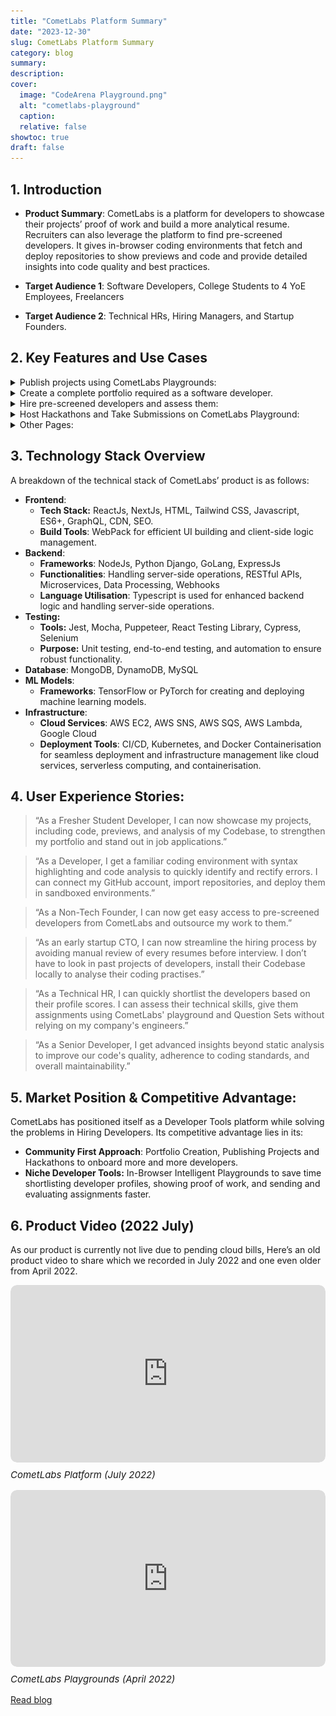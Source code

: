 ```yaml
---
title: "CometLabs Platform Summary"
date: "2023-12-30"
slug: CometLabs Platform Summary
category: blog 
summary:
description: 
cover:
  image: "CodeArena Playground.png"
  alt: "cometlabs-playground"
  caption: 
  relative: false
showtoc: true
draft: false
---
```


## 1. **Introduction**

- **Product Summary**: CometLabs is a platform for developers to showcase their projects’ proof of work and build a more analytical resume. Recruiters can also leverage the platform to find pre-screened developers. It gives in-browser coding environments that fetch and deploy repositories to show previews and code and provide detailed insights into code quality and best practices.

- **Target Audience 1**: Software Developers, College Students to 4 YoE Employees, Freelancers
- **Target Audience 2**: Technical HRs, Hiring Managers, and Startup Founders.

<div class="notion-divider"></div>

## 2. Key Features and Use Cases

<div class="notion-style-box">
    <details>
        <summary>Publish projects using CometLabs Playgrounds:</summary>

- **Features**:
    - Readymade boilerplate templates to start building projects.
    - Powerful in-browser IDEs with a dedicated containerised environment.
    - Support to over 33+ frameworks and languages.
    - Access tools like Console, Terminal, Build, Linter Tests, Dependency Picker, etc.
    - Customised playground templates like Solidity+Vite or Angular+Vite.
    - Contribute to projects from other Developers in the community
- **Platform Snapshots:**
    
    ![HomePage](HomePage.png)
    Developers can start building coding projects on CometLabs directly from the Landing Page and add them to their portfolio.
    
    ![SelectPlayground ](SelectPlayground.png)
    Start with a blank template and choose any framework to start with the boilerplate. 
    
    ![Playground](Playground.png)
    CometLabs Playgrounds are powerful in-browser IDEs with a dedicated containerised environment spinning without configuration. Dockerised environments provide fast microVMs for each playground. 
    It supports over 33+ frameworks and languages. Access Devtools like Lint, Preview, Build, Tests, Console, Terminal, Excalidraw, Dependency Picker, Autocomplete, Code Generation, and Refactoring.
    
    ![Integration](Integration.png)
    Sync your GitHub/GitLab repositories with CometLabs and open any repository instantly in our pre-configured playground. Upgrade your git workflow with browser collaboration, immediate branch access, Commit Changes, Review, Tests and PRs.
    
    ![Boilerplates](Boilerplates.png)
    Pre-Setup Templates and Code Snippets like Solidity+Vite or Angular+Vite.
    
    ![Community](Community.png)
    Start contributing to projects from other Developers in the community.
    
</details>
</div>

<div class="notion-divider"></div>

<div class="notion-style-box">
    <details>
        <summary>Create a complete portfolio required as a software developer.</summary>

- **Features**:
    - Rating Developers’ Experience in Languages/Frameworks/Topics by MCQs and Code Analysis.
    - Complete Portfolio - Role, Years of Experience, Contact Info, Social Links, Work Preference, Hours of Work, Pay Range.
    - Introductory Video creation for better visibility.
    - Work Experience survey based on communication, people management, soft skills, etc.
- **Platform Snapshots:**
    
    ![DevDash1](DevDash1.png)
    Developers get a Dashboard to make their Public Profiles in the community and get hired.
    
    ![DevDash2](DevDash2.png)
    Work Preference, Salary, and Availability details could be added.
    
    ![DevDash3.](DevDash3.png)
    Detailed analysis of a developer’s expertise over skills generated using the questions/quizzes they solve and analysing their code in Github/GitLab repositories.
    
    ![RecordVideo.](RecordVideo.png)
    Developers can record an introductory video about their experience and share it with their CometLabs profile to recruiters.
    
    ![Radar.](Radar.png)
    Developers can answer the Work Experience Survey to generate results.
    
    ![Quiz.](Quiz.png)
    Quizzes for Developers on Psychometric and Work Experience Questions.
    
    ![WorkExp.](WorkExp.png)
    OCR and Resume Parsing feature and Mapping to Database Fields to autofill the Resume.
    
    ![Projects.](Projects.png)
    Developers can also add other Projects to the Portfolio and explain them with links.
    
    ![ProjectsShow.](ProjectsShow.png)
    Developers can also add other Projects to the Portfolio and explain them with links.
    
</details>
</div>

<div class="notion-divider"></div>


<div class="notion-style-box">
    <details>
        <summary>Hire pre-screened developers and assess them:</summary>

- **Features**:
    - Make your company’s profile visible to developer communities.
    - Share JDs and get matched with pre-screened Developers.
    - Give Assignment Projects to Developers to Build onto CometLabs Playgrounds.
    - Tailored Question Bank in 33+ Languages and Frameworks.
- **Platform Snapshots:**
    
    ![CompanyDashboard.](CompanyDashboard.png)
    Dashboard for Customer to:  
    1) Outsource Developers from CometLabs pre-vetted Developer Pool.
    2) Invite Applicants to CometLabs via ATS Integration and Send them Assignments.
    
    ![SegritechDashboard.](SegritechDashboard.png)
    Company’s profile visible to developer communities.
    
    ![EditCompany.](EditCompany.png)
    Edit Company Profile
    
    ![ActiveDevs.](ActiveDevs.png)
    CometLabs pre-vetted Developer Pool.
    
    ![Interviews](Interviews.png)
    Schedule Developer’s Interview using CometLabs Playground IDEs. Custom Take-Home Assignments & Evaluation Tools
    
    ![QuesBank.](QuesBank.png)
    Tailored Question Bank & Resources
    
</details>
</div>

<div class="notion-divider"></div>


<div class="notion-style-box">
    <details>
        <summary>Host Hackathons and Take Submissions on CometLabs Playground:</summary>

- **Features**:
    - Hackathons Listing for companies and colleges on CometLabs.
    - Easy Participation and Project Submission along with Codebase.
    - Community Leaderboard featuring projects at every Hackathon.
- **Platform Snapshots:**
    
    ![CodeArenas](CodeArenas.png)
    Live and Past Hackathons listed on CometLabs to participate organised by companies and colleges.
    
    ![C2D](C2D.png)
    Dedicated page for every Hackathon mentioning - organiser details, tracks and prizes.
    
    ![SubmitHack.](SubmitHack.png)
    Smooth Project submission along with Codebase using Cometlabs playgrounds.
    
    ![DeployHack.](DeployHack.png)
    Smooth Project submission along with Codebase using Cometlabs playgrounds.
    
    ![Leaderboard.](Leaderboard.png)
    Community Leaderboard featuring projects at every Hackathon.
    
</details>
</div>

<div class="notion-divider"></div>

<div class="notion-style-box">
    <details>
    <summary>Other Pages:</summary>

- **Platform Snapshots:**
    
    ![Careers at CometLabs](Careers.png)
    Careers at CometLabs
    
    ![Blogs from CometLabs on the Latest Development Stacks and News](BlogPreview.png)
    Blogs from CometLabs on the Latest Development Stacks and News
    
    ![Blogs from CometLabs on the Latest Development Stacks and News](Blogs.png)
    Blogs from CometLabs on the Latest Development Stacks and News
</details>
</div>

<div class="notion-divider"></div>

## 3. Technology Stack Overview

<div class="notion-style-box">
    A breakdown of the technical stack of CometLabs’ product is as follows:
    <aside>

- **Frontend**:
    - **Tech Stack:** ReactJs, NextJs, HTML, Tailwind CSS, Javascript, ES6+, GraphQL, CDN, SEO.
    - **Build Tools**: WebPack for efficient UI building and client-side logic management.
- **Backend**:
    - **Frameworks**: NodeJs, Python Django, GoLang, ExpressJs
    - **Functionalities**: Handling server-side operations, RESTful APIs, Microservices, Data Processing, Webhooks
    - **Language Utilisation**: Typescript is used for enhanced backend logic and handling server-side operations.
- ******************Testing:******************
    - **Tools:** Jest, Mocha, Puppeteer, React Testing Library, Cypress, Selenium
    - **Purpose:** Unit testing, end-to-end testing, and automation to ensure robust functionality.
- **Database**: MongoDB, DynamoDB, MySQL
- **ML Models**:
    - **Frameworks**: TensorFlow or PyTorch for creating and deploying machine learning models.
- **Infrastructure**:
    - **Cloud Services**: AWS EC2, AWS SNS, AWS SQS, AWS Lambda, Google Cloud
    - **Deployment Tools**: CI/CD, Kubernetes, and Docker Containerisation for seamless deployment and infrastructure management like cloud services, serverless computing, and containerisation.
    </aside>
</div>


<!-- <div class="notion-style-box">
    <details>
        <summary>A breakdown of the technical stack of CometLabs’ product is as follows:</summary>
        <div class="inner">
            <aside>
                <ul>
                    <li><strong>Frontend:</strong>
                        <ul>
                            <li><strong>Tech Stack:</strong> ReactJs, NextJs, HTML, Tailwind CSS, Javascript, ES6+, GraphQL, CDN, SEO.</li>
                            <li><strong>Build Tools:</strong> WebPack for efficient UI building and client-side logic management.</li>
                        </ul>
                    </li>
                    <li><strong>Backend:</strong>
                        <ul>
                            <li><strong>Frameworks:</strong> NodeJs, Python Django, GoLang, ExpressJs</li>
                            <li><strong>Functionalities:</strong> Handling server-side operations, RESTful APIs, Microservices, Data Processing, Webhooks</li>
                            <li><strong>Language Utilisation:</strong> Typescript is used for enhanced backend logic and handling server-side operations.</li>
                        </ul>
                    </li>
                    <li><strong>Testing:</strong>
                        <ul>
                            <li><strong>Tools:</strong> Jest, Mocha, Puppeteer, React Testing Library, Cypress, Selenium</li>
                            <li><strong>Purpose:</strong> Unit testing, end-to-end testing, and automation to ensure robust functionality.</li>
                        </ul>
                    </li>
                    <li><strong>Database:</strong> MongoDB, DynamoDB, MySQL</li>
                    <li><strong>ML Models:</strong>
                        <ul>
                            <li><strong>Frameworks:</strong> TensorFlow or PyTorch for creating and deploying machine learning models.</li>
                        </ul>
                    </li>
                    <li><strong>Infrastructure:</strong>
                        <ul>
                            <li><strong>Cloud Services:</strong> AWS EC2, AWS SNS, AWS SQS, AWS Lambda, Google Cloud</li>
                            <li><strong>Deployment Tools:</strong> CI/CD, Kubernetes, and Docker Containerisation for seamless deployment and infrastructure management like cloud services, serverless computing, and containerisation.</li>
                        </ul>
                    </li>
                </ul>
            </aside>
        </div>
    </details>
</div> -->





<div class="notion-divider"></div>

## 4. User Experience Stories:

<blockquote class="pink">
“As a Fresher Student Developer, I can now showcase my projects, including code, previews, and analysis of my Codebase, to strengthen my portfolio and stand out in job applications.”
</blockquote>

<blockquote class="yellow">
“As a Developer, I get a familiar coding environment with syntax highlighting and code analysis to quickly identify and rectify errors. I can connect my GitHub account, import repositories, and deploy them in sandboxed environments.”
</blockquote>

<blockquote class="green">
“As a Non-Tech Founder, I can now get easy access to pre-screened developers from CometLabs and outsource my work to them.”
</blockquote>

<blockquote class="red">
“As an early startup CTO, I can now streamline the hiring process by avoiding manual review of every resumes before interview. I don’t have to look in past projects of developers, install their Codebase locally to analyse their coding practises.”
</blockquote>

<blockquote class="darkgreen">
“As a Technical HR, I can quickly shortlist the developers based on their profile scores. I can assess their technical skills, give them assignments using CometLabs' playground and Question Sets without relying on my company's engineers.”
</blockquote>

<blockquote class="purple">
“As a Senior Developer, I get advanced insights beyond static analysis to improve our code's quality, adherence to coding standards, and overall maintainability.”
</blockquote>

<div class="notion-divider"></div>


## 5. Market Position & Competitive Advantage:

CometLabs has positioned itself as a Developer Tools platform while solving the problems in Hiring Developers. Its competitive advantage lies in its:

- **Community First Approach**: Portfolio Creation, Publishing Projects and Hackathons to onboard more and more developers.
- **Niche Developer Tools:** In-Browser Intelligent Playgrounds to save time shortlisting developer profiles, showing proof of work, and sending and evaluating assignments faster.

<div class="notion-divider"></div>

## 6. Product Video (2022 July)

As our product is currently not live due to pending cloud bills, Here’s an old product video to share which we recorded in July 2022 and one even older from April 2022.

<div>
  <div style="position: relative; width: 100%; padding-bottom: 56.25%; margin-bottom: 10px; border-radius: 10px; overflow: hidden;">
    <iframe src="https://www.youtube.com/embed/CLGt4I7QxQg" frameborder="0" allowfullscreen style="position: absolute; width: 100%; height: 100%; top: 0; left: 0; border-radius: 10px;"></iframe>
  </div>
  <p style="text-align: left; margin-top: 5px; font-style: italic; font-size:15px;">CometLabs Platform (July 2022)</p>
</div>
<div>
  <div style="position: relative; width: 100%; padding-bottom: 56.25%; margin-bottom: 10px; border-radius: 10px; overflow: hidden;">
    <iframe src="https://youtu.be/RHRI2KxoTvQ?si=LasGAez_bWmJ9ycX&t=101" frameborder="0" allowfullscreen style="position: absolute; width: 100%; height: 100%; top: 0; left: 0; border-radius: 10px;"></iframe>
  </div>
  <p style="text-align: left; margin-top: 5px; font-style: italic; font-size:15px;">CometLabs Playgrounds (April 2022)</p>
</div>

<div class="notion-divider"></div>

<!-- <div style="display: flex; justify-content: space-between;">
  <div style="flex: 1; margin-right: 10px; border-radius: 10px; overflow: hidden;">
    <div style="position: relative; padding-bottom: 56.25%; height: 0;">
      <iframe src="https://www.youtube.com/embed/CLGt4I7QxQg" frameborder="0" allowfullscreen style="position: absolute; width: 100%; height: 100%; top: 0; left: 0; border-radius: 10px;"></iframe>
    </div>
    <p style="text-align: left; margin-top: 5px; font-style: italic; font-size:15px;">CometLabs Platform (July 2022)</p>
  </div>
  <div style="flex: 1; margin-left: 10px; border-radius: 10px; overflow: hidden;">
    <div style="position: relative; padding-bottom: 56.25%; height: 0;">
      <iframe src="https://youtu.be/RHRI2KxoTvQ?si=LasGAez_bWmJ9ycX&t=101" frameborder="0" allowfullscreen style="position: absolute; width: 100%; height: 100%; top: 0; left: 0; border-radius: 10px;"></iframe>
    </div>
    <p style="text-align: left; margin-top: 5px; font-style: italic; font-size:15px;">CometLabs Playgrounds (April 2022)</p>
  </div>
</div> -->


[Read blog](https://kprashant.notion.site/CometLabs-Platform-03ccba9079c44d498732adef78e5c8f0)